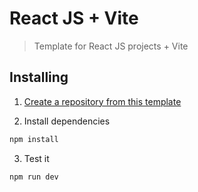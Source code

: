 # React JS + Vite

> Template for React JS projects + Vite

## Installing

1. [Create a repository from this template](https://docs.github.com/en/repositories/creating-and-managing-repositories/creating-a-repository-from-a-template)

2. Install dependencies

```bash
npm install
```

3. Test it

```bash
npm run dev
```
